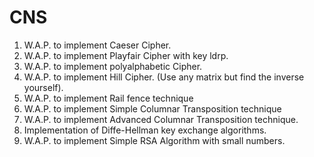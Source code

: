 # CNS

1. W.A.P. to implement Caeser Cipher.
2. W.A.P. to implement Playfair Cipher with key ldrp.
3. W.A.P. to implement polyalphabetic Cipher.
4. W.A.P. to implement Hill Cipher. (Use any matrix but find the inverse yourself).
5. W.A.P. to implement Rail fence technique
6. W.A.P. to implement Simple Columnar Transposition technique
7. W.A.P. to implement Advanced Columnar Transposition technique.
8. Implementation of Diffe-Hellman key exchange algorithms.
9.  W.A.P. to implement Simple RSA Algorithm with small numbers.
